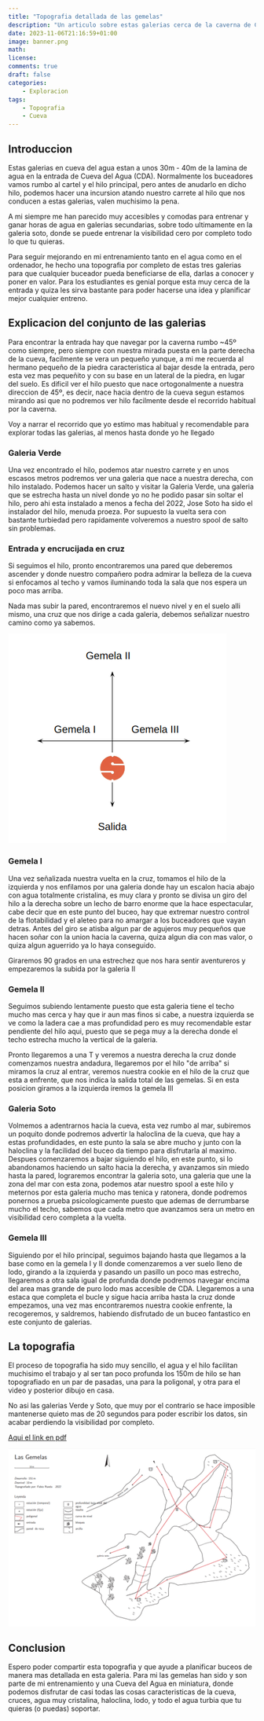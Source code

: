 ```yaml
---
title: "Topografia detallada de las gemelas"
description: "Un articulo sobre estas galerias cerca de la caverna de Cueva del Agua"
date: 2023-11-06T21:16:59+01:00
image: banner.png
math: 
license: 
comments: true
draft: false
categories:
    - Exploracion
tags:
    - Topografia
    - Cueva
---
```


## Introduccion
Estas galerias en cueva del agua estan a unos 30m - 40m de la lamina de agua en la entrada de Cueva del Agua (CDA). Normalmente los buceadores vamos rumbo al cartel y el hilo principal, pero antes de anudarlo en dicho hilo, podemos hacer una incursion atando nuestro carrete al hilo que nos conducen a estas galerias, valen muchisimo la pena.

A mi siempre me han parecido muy accesibles y comodas para entrenar y ganar horas de agua en galerias secundarias, sobre todo ultimamente en la galeria soto, donde se puede entrenar la visibilidad cero por completo todo lo que tu quieras.

Para seguir mejorando en mi entrenamiento tanto en el agua como en el ordenador, he hecho una topografia por completo de estas tres galerias para que cualquier buceador pueda beneficiarse de ella, darlas a conocer y poner en valor. Para los estudiantes es genial porque esta muy cerca de la entrada y quiza les sirva bastante para poder hacerse una idea y planificar mejor cualquier entreno.

## Explicacion del conjunto de las galerias
Para encontrar la entrada hay que navegar por la caverna rumbo ~45º como siempre, pero siempre con nuestra mirada puesta en la parte derecha de la cueva, facilmente se vera un pequeño yunque, a mi me recuerda al hermano pequeño de la piedra caracteristica al bajar desde la entrada, pero esta vez mas pequeñito y con su base en un lateral de la piedra, en lugar del suelo. Es dificil ver el hilo puesto que nace ortogonalmente a nuestra direccion de 45º, es decir, nace hacia dentro de la cueva segun estamos mirando asi que no podremos ver hilo facilmente desde el recorrido habitual por la caverna.

Voy a narrar el recorrido que yo estimo mas habitual y recomendable para explorar todas las galerias, al menos hasta donde yo he llegado

### Galeria Verde
Una vez encontrado el hilo, podemos atar nuestro carrete y en unos escasos metros podremos ver una galeria que nace a nuestra derecha, con hilo instalado. Podemos hacer un salto y visitar la Galeria Verde, una galeria que se estrecha hasta un nivel donde yo no he podido pasar sin soltar el hilo, pero ahi esta instalado a menos a fecha del 2022, Jose Soto ha sido el instalador del hilo, menuda proeza. Por supuesto la vuelta sera con bastante turbiedad pero rapidamente volveremos a nuestro spool de salto sin problemas.

### Entrada y encrucijada en cruz
Si seguimos el hilo, pronto encontraremos una pared que deberemos ascender y donde nuestro compañero podra admirar la belleza de la cueva si enfocamos al techo y vamos iluminando toda la sala que nos espera un poco mas arriba.

Nada mas subir la pared, encontraremos el nuevo nivel y en el suelo alli mismo, una cruz que nos dirige a cada galeria, debemos señalizar nuestro camino como ya sabemos.

![Esquema de la T en cruz](cruz.png)


### Gemela I
Una vez señalizada nuestra vuelta en la cruz, tomamos el hilo de la izquierda y nos enfilamos por una galeria donde hay un escalon hacia abajo con agua totalmente cristalina, es muy clara y pronto se divisa un giro del hilo a la derecha sobre un lecho de barro enorme que la hace espectacular, cabe decir que en este punto del buceo, hay que extremar nuestro control de la flotabilidad y el aleteo para no amargar a los buceadores que vayan detras. Antes del giro se atisba algun par de agujeros muy pequeños que hacen soñar con la union hacia la caverna, quiza algun dia con mas valor, o quiza algun aguerrido ya lo haya conseguido.

Giraremos 90 grados en una estrechez que nos hara sentir aventureros y empezaremos la subida por la galeria II

### Gemela II
Seguimos subiendo lentamente puesto que esta galeria tiene el techo mucho mas cerca y hay que ir aun mas finos si cabe, a nuestra izquierda se ve como la ladera cae a mas profundidad pero es muy recomendable estar pendiente del hilo aqui, puesto que se pega muy a la derecha donde el techo estrecha mucho la vertical de la galeria.

Pronto llegaremos a una T y veremos a nuestra derecha la cruz donde comenzamos nuestra andadura, llegaremos por el hilo "de arriba" si miramos la cruz al entrar, veremos nuestra cookie en el hilo de la cruz que esta a enfrente, que nos indica la salida total de las gemelas. Si en esta posicion giramos a la izquierda iremos la gemela III

### Galeria Soto
Volmemos a adentrarnos hacia la cueva, esta vez rumbo al mar, subiremos un poquito donde podremos advertir la haloclina de la cueva, que hay a estas profundidades, en este punto la sala se abre mucho y junto con la haloclina y la facilidad del buceo da tiempo para disfrutarla al maximo. Despues comenzaremos a bajar siguiendo el hilo, en este punto, si lo abandonamos haciendo un salto hacia la derecha, y avanzamos sin miedo hasta la pared, lograremos encontrar la galeria soto, una galeria que une la zona del mar con esta zona, podemos atar nuestro spool a este hilo y meternos por esta galeria mucho mas tenica y ratonera, donde podremos ponernos a prueba psicologicamente puesto que ademas de derrumbarse mucho el techo, sabemos que cada metro que avanzamos sera un metro en visibilidad cero completa a la vuelta.


### Gemela III
Siguiendo por el hilo principal, seguimos bajando hasta que llegamos a la base como en la gemela I y II donde comenzaremos a ver suelo lleno de lodo, girando a la izquierda y pasando un pasillo un poco mas estrecho, llegaremos a otra sala igual de profunda donde podremos navegar encima del area mas grande de puro lodo mas accesible de CDA. Llegaremos a una estaca que completa el bucle y sigue hacia arriba hasta la cruz donde empezamos, una vez mas encontraremos nuestra cookie enfrente, la recogeremos, y saldremos, habiendo disfrutado de un buceo fantastico en este conjunto de galerias.


## La topografia
El proceso de topografia ha sido muy sencillo, el agua y el hilo facilitan muchisimo el trabajo y al ser tan poco profunda los 150m de hilo se han topografiado en un par de pasadas, una para la poligonal, y otra para el video y posterior dibujo en casa.

No asi las galerias Verde y Soto, que muy por el contrario se hace imposible mantenerse quieto mas de 20 segundos para poder escribir los datos, sin acabar perdiendo la visibilidad por completo.

[Aqui el link en pdf](cave_m.pdf)


![Topografia de las Gemelas](topo.png)

## Conclusion
Espero poder compartir esta topografia y que ayude a planificar buceos de manera mas detallada en esta galeria. Para mi las gemelas han sido y son parte de mi entrenamiento y una Cueva del Agua en miniatura, donde podemos disfrutar de casi todas las cosas caracteristicas de la cueva, cruces, agua muy cristalina, haloclina, lodo, y todo el agua turbia que tu quieras (o puedas) soportar.



